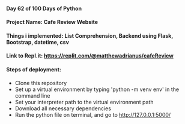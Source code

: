 #### Day 62 of 100 Days of Python
#### Project Name: Cafe Review Website
#### Things i implemented: List Comprehension, Backend using Flask, Bootstrap, datetime, csv

#### Link to Repl.it: https://replit.com/@matthewadrianus/cafeReview

#### Steps of deployment:
- Clone this repository
- Set up a virtual environment by typing 'python -m venv env' in the command line
- Set your interpreter path to the virtual environment path
- Download all necessary dependencies
- Run the python file on terminal, and go to http://127.0.0.1:5000/
